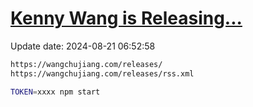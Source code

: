 [Kenny Wang is Releasing...](https://wangchujiang.com/releases/)
===

Update date: <!--GAMFC-->2024-08-21 06:52:58<!--GAMFC-END-->

```sh
https://wangchujiang.com/releases/
https://wangchujiang.com/releases/rss.xml
```

```sh
TOKEN=xxxx npm start
```